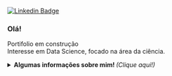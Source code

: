 [![Linkedin Badge](https://img.shields.io/badge/-Vitor%20Ribeiro-6633cc?style=flat-square&logo=Linkedin&logoColor=white&link=https://www.linkedin.com/in/vitor-ribeiro-9bb944b1/)](https://www.linkedin.com/in/vitor-ribeiro-9bb944b1/) 

### Olá! 

Portifolio em construção<br>Interesse em Data Science, focado na área da ciência.

 <p align="center">
<details> <p align="center">
	<summary> <b> Algumas informações sobre mim! </b> <i>(Clique aqui!)</i> </summary>
<br>
<a><img src="https://github-readme-stats.vercel.app/api/top-langs/?username=ZzRotivZz&layout=compact&show_icons=true&theme=dark" /></a>
<a><img src="https://github-readme-stats.vercel.app/api?username=ZzRotivZz&show_icons=true&theme=dark"></a>


<!--
**ZzRotivZz/ZzRotivZz** is a ✨ _special_ ✨ repository because its `README.md` (this file) appears on your GitHub profile.

Here are some ideas to get you started:

- 🔭 I’m currently working on ...
- 🌱 I’m currently learning ...
- 👯 I’m looking to collaborate on ...
- 🤔 I’m looking for help with ...
- 💬 Ask me about ...
- 📫 How to reach me: ...
- 😄 Pronouns: ...
- ⚡ Fun fact: ...
-->
